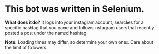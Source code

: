 # **This bot was written in Selenium.** 

**What does it do?**
It logs into your instagram account, searches for a specific hashtag that you name and follows instagram users that recently posted a post under the named hashtag.

**Note:** Loading times may differ, so determine your own ones. Care about the limit of followers.
